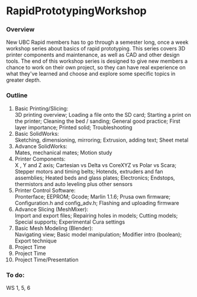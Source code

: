 # RapidPrototypingWorkshop
### Overview
New UBC Rapid members has to go through a semester long, once a week workshop series about basics of rapid prototyping. This series covers 3D printer components and maintenance, as well as CAD and other design tools. The end of this workshop series is designed to give new members a chance to work on their own project, so they can have real experience on what they've learned and choose and explore some specific topics in greater depth. 

### Outline

 1. Basic Printing/Slicing:  
3D printing overview; Loading a file onto the SD card; Starting a print on the printer; Cleaning the bed / sanding; General good practice; First layer importance; Printed solid; Troubleshooting
 2. Basic SolidWorks:  
Sketching, dimensioning, mirroring; Extrusion, adding text; Sheet metal
 3. Advance SolidWorks:  
Mates, mechanical mates; Motion study
 4. Printer Components:  
X , Y and Z axis; Cartesian vs Delta vs CoreXYZ vs Polar vs Scara; Stepper motors and timing belts; Hotends, extruders and fan assemblies; Heated beds and glass plates; Electronics; Endstops, thermistors and auto leveling plus other sensors  
 5. Printer Control Software:  
Pronterface; EEPROM; Gcode; Marlin 1.1.6; Prusa own firmware; Configuration.h and config_adv.h; Flashing and uploading firmware
 6. Advance Slicing (MeshMixer):  
Import and export files; Repairing holes in models; Cutting models; Special supports; Experimental Cura settings
 7. Basic Mesh Modeling (Blender):  
Navigating view; Basic model manipulation; Modifier intro (boolean); Export technique
 8. Project Time
 9. Project Time
 10. Project Time/Presentation

### To do:

WS 1, 5, 6